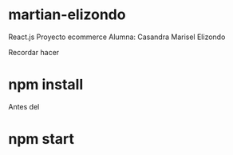 # martian-elizondo
React.js Proyecto ecommerce
Alumna: Casandra Marisel Elizondo

Recordar hacer
# npm install
Antes del
# npm start